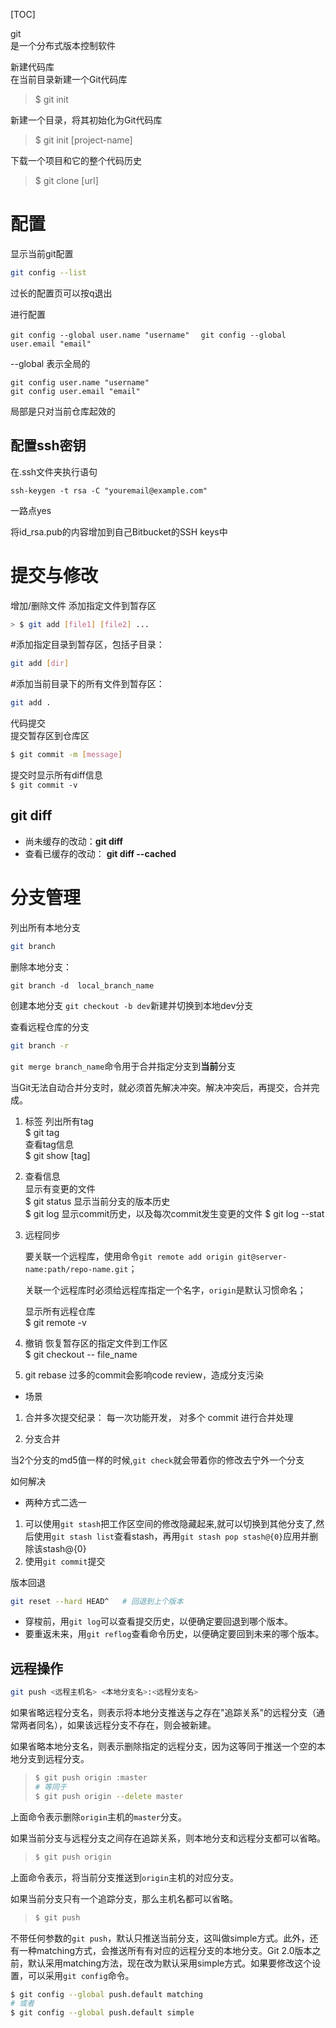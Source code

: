 [TOC]

git  
是一个分布式版本控制软件  

新建代码库  
在当前目录新建一个Git代码库  

> $ git init

新建一个目录，将其初始化为Git代码库  

> $ git init [project-name]  

下载一个项目和它的整个代码历史  

> $ git clone [url]  

# 配置  

显示当前git配置

```sh
git config --list  
```

过长的配置页可以按q退出

进行配置

`git config --global user.name "username"  `
`git config --global user.email "email"`

--global 表示全局的

`git config user.name "username"`  
`git config user.email "email"`

局部是只对当前仓库起效的

## 配置ssh密钥

在.ssh文件夹执行语句

`ssh-keygen -t rsa -C "youremail@example.com"`

一路点yes

将id_rsa.pub的内容增加到自己Bitbucket的SSH keys中

# 提交与修改

增加/删除文件
    添加指定文件到暂存区  

```sh
> $ git add [file1] [file2] ...
```
#添加指定目录到暂存区，包括子目录：

```sh
git add [dir]
```

#添加当前目录下的所有文件到暂存区：

```sh
git add .
```
代码提交  
    提交暂存区到仓库区  

```sh
$ git commit -m [message]
```

提交时显示所有diff信息  
`$ git commit -v`

## git diff

- 尚未缓存的改动：**git diff**
- 查看已缓存的改动： **git diff --cached**

# 分支管理

列出所有本地分支
```sh
git branch
```

 删除本地分支：

  ```shell
  git branch -d  local_branch_name
  ```
  创建本地分支
  `git checkout -b dev`新建并切换到本地dev分支

查看远程仓库的分支

```sh
git branch -r
```

`git merge branch_name`命令用于合并指定分支到**当前**分支

当Git无法自动合并分支时，就必须首先解决冲突。解决冲突后，再提交，合并完成。


1. 标签
    列出所有tag  
    $ git tag  
    查看tag信息  
    $ git show [tag]

2. 查看信息  
    显示有变更的文件  
    $ git status
    显示当前分支的版本历史  
    $ git log
    显示commit历史，以及每次commit发生变更的文件
    $ git log --stat

3. 远程同步

    要关联一个远程库，使用命令`git remote add origin git@server-name:path/repo-name.git`；

    关联一个远程库时必须给远程库指定一个名字，`origin`是默认习惯命名；

    显示所有远程仓库  
    $ git remote -v

4. 撤销
    恢复暂存区的指定文件到工作区  
    $ git checkout -- file_name

5. git rebase
    过多的commit会影响code review，造成分支污染
* 场景
1. 合并多次提交纪录：
    每一次功能开发， 对多个 commit 进行合并处理   

2. 分支合并

当2个分支的md5值一样的时候,`git check`就会带着你的修改去宁外一个分支

   如何解决

   - 两种方式二选一

   1. 可以使用`git stash`把工作区空间的修改隐藏起来,就可以切换到其他分支了,然后使用`git stash list`查看stash，再用`git stash pop stash@{0}`应用并删除该stash@{0}
   2. 使用`git commit`提交

版本回退

```sh
git reset --hard HEAD^   # 回退到上个版本
```

- 穿梭前，用`git log`可以查看提交历史，以便确定要回退到哪个版本。
- 要重返未来，用`git reflog`查看命令历史，以便确定要回到未来的哪个版本。

## 远程操作

```sh
git push <远程主机名> <本地分支名>:<远程分支名>
```

如果省略远程分支名，则表示将本地分支推送与之存在"追踪关系"的远程分支（通常两者同名），如果该远程分支不存在，则会被新建。

如果省略本地分支名，则表示删除指定的远程分支，因为这等同于推送一个空的本地分支到远程分支。

> ```sh
> $ git push origin :master
> # 等同于
> $ git push origin --delete master
> ```

上面命令表示删除`origin`主机的`master`分支。

如果当前分支与远程分支之间存在追踪关系，则本地分支和远程分支都可以省略。

> ```sh
> $ git push origin
> ```

上面命令表示，将当前分支推送到`origin`主机的对应分支。

如果当前分支只有一个追踪分支，那么主机名都可以省略。

> ```sh
> $ git push
> ```

不带任何参数的`git push`，默认只推送当前分支，这叫做simple方式。此外，还有一种matching方式，会推送所有有对应的远程分支的本地分支。Git 2.0版本之前，默认采用matching方法，现在改为默认采用simple方式。如果要修改这个设置，可以采用`git config`命令。

```sh
$ git config --global push.default matching
# 或者
$ git config --global push.default simple
```

